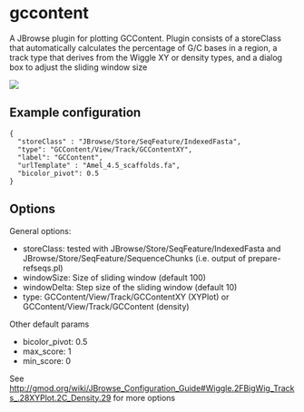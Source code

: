 # gccontent

A JBrowse plugin for plotting GCContent. Plugin consists of a storeClass that
automatically calculates the percentage of G/C bases in a region, a track
type that derives from the Wiggle XY or density types, and a dialog box to
adjust the sliding window size


![](img/out.png)


## Example configuration

    {
      "storeClass" : "JBrowse/Store/SeqFeature/IndexedFasta",
      "type": "GCContent/View/Track/GCContentXY",
      "label": "GCContent",
      "urlTemplate" : "Amel_4.5_scaffolds.fa",
      "bicolor_pivot": 0.5
    }

## Options

General options:

* storeClass: tested with JBrowse/Store/SeqFeature/IndexedFasta and JBrowse/Store/SeqFeature/SequenceChunks (i.e. output of prepare-refseqs.pl)
* windowSize: Size of sliding window (default 100)
* windowDelta: Step size of the sliding window (default 10)
* type: GCContent/View/Track/GCContentXY (XYPlot) or GCContent/View/Track/GCContent (density)

Other default params

* bicolor_pivot: 0.5
* max_score: 1
* min_score: 0

See http://gmod.org/wiki/JBrowse_Configuration_Guide#Wiggle.2FBigWig_Tracks_.28XYPlot.2C_Density.29 for more options
